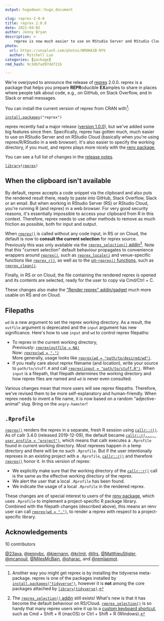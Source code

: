 ```yaml
---
output: hugodown::hugo_document

slug: reprex-2-0-0
title: reprex 2.0.0
date: 2021-04-02
author: Jenny Bryan
description: >
    reprex is now much easier to use on RStudio Server and RStudio Cloud.
photo:
  url: https://unsplash.com/photos/NROHA1B-NYk
  author: Mitchell Luo
categories: [package] 
rmd_hash: 9c3dbfad97dd721b

---
```


We're overjoyed to announce the release of [reprex](https://reprex.tidyverse.org) 2.0.0. reprex is a package that helps you prepare **REPR**oducible **EX**amples to share in places where people talk about code, e.g., on GitHub, on Stack Overflow, and in Slack or email messages.

You can install the current version of reprex from CRAN with[^1]:

<div class="highlight">

<pre class='chroma'><code class='language-r' data-lang='r'><span class='nf'><a href='https://rdrr.io/r/utils/install.packages.html'>install.packages</a></span><span class='o'>(</span><span class='s'>"reprex"</span><span class='o'>)</span></code></pre>

</div>

reprex recently had a major release ([version 1.0.0](https://www.tidyverse.org/blog/2021/02/reprex-1-0-0/)), but we've added some big features since then. Specifically, reprex has gotten much, much easier to use on RStudio Server and on RStudio Cloud (basically when you're using reprex/R/RStudio in a web browser). It's also easier to specify the working directory, if you must, and reprex plays more nicely with the [renv package](https://rstudio.github.io/renv/),

You can see a full list of changes in the [release notes](https://reprex.tidyverse.org/news/index.html#reprex-2-0-0-2021-04-02).

<div class="highlight">

<pre class='chroma'><code class='language-r' data-lang='r'><span class='kr'><a href='https://rdrr.io/r/base/library.html'>library</a></span><span class='o'>(</span><span class='nv'><a href='https://reprex.tidyverse.org'>reprex</a></span><span class='o'>)</span></code></pre>

</div>

## When the clipboard isn't available

By default, reprex accepts a code snippet via the clipboard and also puts the rendered result there, ready to paste into GitHub, Stack Overflow, Slack or an email. But when working in RStudio Server (RS) or RStudio Cloud, you're running R (and reprex) in a web browser. For very good security reasons, it's essentially impossible to access your clipboard from R in this context. Therefore, reprex needs to use other methods to remove as much friction as possible, both for input and output.

When [`reprex()`](https://reprex.tidyverse.org/reference/reprex.html) is called without any code input, in RS or on Cloud, the default is now to **consult the current selection** for reprex source. Previously this was only available via the [`reprex_selection()` addin](https://reprex.tidyverse.org/reference/reprex_addin.html)[^2]. Note that this "current selection" default behaviour propagates to convenience wrappers around [`reprex()`](https://reprex.tidyverse.org/reference/reprex.html), such as [`reprex_locale()`](https://reprex.tidyverse.org/reference/reprex_locale.html) and venue-specific functions like [`reprex_r()`](https://reprex.tidyverse.org/reference/reprex_venue.html), as well as to the [un-`reprex()` functions](https://reprex.tidyverse.org/reference/un-reprex.html), such as [`reprex_clean()`](https://reprex.tidyverse.org/reference/un-reprex.html).

Finally, in RS or on Cloud, the file containing the rendered reprex is opened and its contents are selected, ready for the user to copy via Cmd/Ctrl + C.

These changes also make the ["Render reprex" addin/gadget](https://reprex.tidyverse.org/reference/reprex_addin.html) much more usable on RS and on Cloud.

## Filepaths

`wd` is a new argument to set the reprex working directory. As a result, the `outfile` argument is deprecated and the `input` argument has new significance. Here's how to use `input` and `wd` to control reprex filepaths:

-   To reprex in the current working directory,  
    Previously: [`reprex(outfile = NA)`](https://reprex.tidyverse.org/reference/reprex.html)  
    Now: [`reprex(wd = ".")`](https://reprex.tidyverse.org/reference/reprex.html)  
    More generally, usage looks like [`reprex(wd = "path/to/desired/wd")`](https://reprex.tidyverse.org/reference/reprex.html).
-   If you really care about reprex filename (and location), write your source to `path/to/stuff.R` and call [`reprex(input = "path/to/stuff.R")`](https://reprex.tidyverse.org/reference/reprex.html). When `input` is a filepath, that filepath determines the working directory and how reprex files are named and `wd` is never even consulted.

Various changes mean that more users will see reprex filepaths. Therefore, we've revised them to be more self-explanatory and human-friendly. When reprex needs to invent a file name, it is now based on a random "adjective-animal" slug. Bring on the `angry-hamster`!

## `.Rprofile`

[`reprex()`](https://reprex.tidyverse.org/reference/reprex.html) renders the reprex in a separate, fresh R session using [`callr::r()`](https://callr.r-lib.org/reference/r.html). As of callr 3.4.0 (released 2019-12-09), the default became [`callr::r(..., user_profile = "project")`](https://callr.r-lib.org/reference/r.html), which means that callr executes a `.Rprofile` found in current working directory. Most reprexes happen in a temp directory and there will be no such `.Rprofile`. But if the user intentionally reprexes in an existing project with a `.Rprofile`, [`callr::r()`](https://callr.r-lib.org/reference/r.html) and therefore [`reprex()`](https://reprex.tidyverse.org/reference/reprex.html) honor it. In this version of reprex:

-   We explicitly make sure that the working directory of the [`callr::r()`](https://callr.r-lib.org/reference/r.html) call is the same as the effective working directory of the reprex.
-   We alert the user that a local `.Rprofile` has been found.
-   We indicate the usage of a local `.Rprofile` in the rendered reprex.

These changes are of special interest to users of the [renv package](https://rstudio.github.io/renv/), which uses `.Rprofile` to implement a project-specific R package library. Combined with the filepath changes (described above), this means an renv user can call [`reprex(wd = ".")`](https://reprex.tidyverse.org/reference/reprex.html), to render a reprex with respect to a project-specific library.

## Acknowledgements

10 contributors

[@23ava](https://github.com/23ava), [@jennybc](https://github.com/jennybc), [@kiernann](https://github.com/kiernann), [@krlmlr](https://github.com/krlmlr), [@llrs](https://github.com/llrs), [@MatthieuStigler](https://github.com/MatthieuStigler), [@mcanouil](https://github.com/mcanouil), [@MilesMcBain](https://github.com/MilesMcBain), [@oharac](https://github.com/oharac), and [@remlapmot](https://github.com/remlapmot).

[^1]: Another way you might get reprex is by installing the tidyverse meta-package. reprex is one of the packages installed by [`install.packages("tidyverse")`](https://rdrr.io/r/utils/install.packages.html), however it is **not** among the core packages attached by [`library(tidyverse)`](http://tidyverse.tidyverse.org).

[^2]: The [`reprex_selection()` addin](https://reprex.tidyverse.org/reference/reprex_addin.html) still exists! What's new is that it has become the default behaviour on RS/Cloud. [`reprex_selection()`](https://reprex.tidyverse.org/reference/reprex_addin.html) is so handy that many reprex users wire it up to a [custom keyboard shortcut](https://support.rstudio.com/hc/en-us/articles/206382178-Customizing-Keyboard-Shortcuts), such as Cmd + Shift + R (macOS) or Ctrl + Shift + R (Windows).

